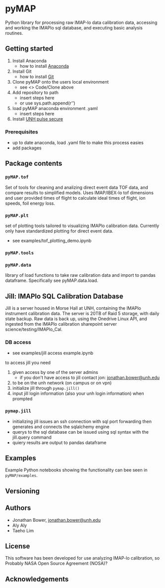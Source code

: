 # pyMAP
Python library for processing raw IMAP-lo data calibration data, accessing and working the IMAPlo sql database, and executing basic analysis routines. 

## Getting started
1. Install Anaconda
    - how to install [Anaconda](https://docs.anaconda.com/anaconda/install/index.html)
2. Install Git
    - how to install [Git](https://github.com/git-guides/install-git)
3. Clone pyMAP onto the users local environment
    - see <> Code/Clone above
4. Add repository to path
    - insert steps here
    - or use sys.path.append(r’<where pyMAP package is cloned>’)
5. load pyMAP anaconda environment .yaml
    - insert steps here
6. Install [UNH pulse secure](https://networking.unh.edu/vpn/)

### Prerequisites
- up to date anaconda, load .yaml file to make this process easies
- add packages

## Package contents

### ```pyMAP.tof```
Set of tools for cleaning and analizing direct event data TOF data, and compare results to simplified models. Uses IMAP/IBEX-lo tof dimensions and user provided times of flight to calculate ideal times of flight, ion speeds, foil energy loss. 

### ```pyMAP.plt```
set of plotting tools tailored to visualizing IMAPlo calibration data. Currently only have standardized plotting for direct event data. 
- see examples/tof_plotting_demo.ipynb

### ```pyMAP.tools```

### ```pyMAP.data```
library of load functions to take raw calibration data and import to pandas dataframe. Specifically see pyMAP.data.load. 

## Jill: IMAPlo SQL Calibration Database
Jill is a server housed in Morse Hall at UNH, containing the IMAPlo instrument calibration data. The server is 20TB of Raid 5 storage, with daily state backup. Raw data is back up, using the Onedrive Linux API, and ingested from the IMAPlo calibration sharepoint server science/testing/IMAPlo_Cal.

### DB access
- see examples/jill access example.ipynb

to access jill you need 
1. given access by one of the server admins
    - if you don't have access to jill contact jon: jonathan.bower@unh.edu
2. to be on the unh network (on campus or on vpn) 
3. initialize jill through ```pymap.jill()```
4. input jill login information (also your unh login information) when prompted

### ```pymap.jill``` 
- initializing jill issues an ssh connection with sql port forwarding then generates and connects the sqlalchemy engine
- querys to the sql database can be issued using sql syntax with the jill.query command
- quiery results are output to pandas dataframe 

##  Examples
Example Python notebooks showing the functionality can bee seen in ```pyMAP/examples```.

## Versioning 

## Authors
- Jonathan Bower, jonathan.bower@unh.edu
- Aly Aly
- Taeho Lim 

## License
This software has been developed for use analyzing IMAP-lo calibration, so Probably NASA Open Source Agreement (NOSA)? 

## Acknowledgements
